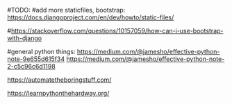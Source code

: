 #TODO:
#add more staticfiles, bootstrap: https://docs.djangoproject.com/en/dev/howto/static-files/

#https://stackoverflow.com/questions/10157059/how-can-i-use-bootstrap-with-django

#general python things:
https://medium.com/@jamesho/effective-python-note-9e655d615f34
https://medium.com/@jamesho/effective-python-note-2-c5c96c6d1198

https://automatetheboringstuff.com/

https://learnpythonthehardway.org/

